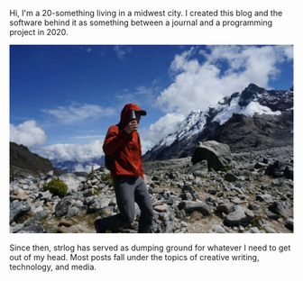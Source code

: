 Hi, I'm a 20-something living in a midwest city. I created this blog and the software behind it as something between a journal and a programming project in 2020.

![The author](../2022-04-29/cloud_forest.jpeg)

Since then, strlog has served as dumping ground for whatever I need to get out of my head. Most posts fall under the topics of creative writing, technology, and media.